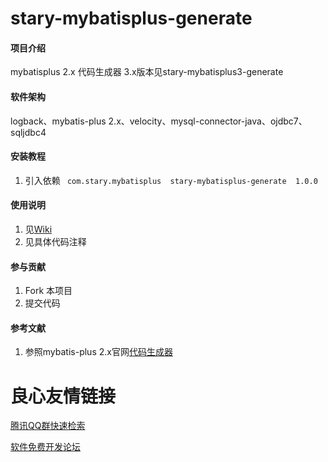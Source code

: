 # stary-mybatisplus-generate

#### 项目介绍
mybatisplus 2.x 代码生成器 3.x版本见stary-mybatisplus3-generate

#### 软件架构
logback、mybatis-plus 2.x、velocity、mysql-connector-java、ojdbc7、sqljdbc4



#### 安装教程

1. 引入依赖
    ` 
         com.stary.mybatisplus 
         stary-mybatisplus-generate 
         1.0.0 
     `

#### 使用说明

1. 见[Wiki](https://gitee.com/stary-springboot/stary-mybatisplus-generate/wikis)
2. 见具体代码注释

#### 参与贡献

1. Fork 本项目
2. 提交代码



#### 参考文献

1. 参照mybatis-plus 2.x官网[代码生成器](https://baomidou.gitee.io/mybatis-plus-doc/#/generate-code)

 # 良心友情链接

[腾讯QQ群快速检索](http://u.720life.cn/s/8cf73f7c)

[软件免费开发论坛](http://u.720life.cn/s/bbb01dc0)